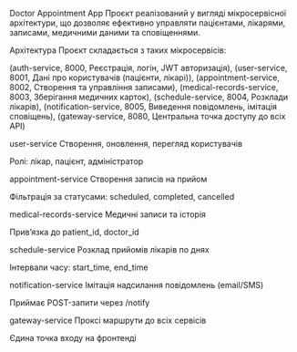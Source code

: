 Doctor Appointment App
Проєкт реалізований у вигляді мікросервісної архітектури, що дозволяє ефективно управляти пацієнтами, лікарями, записами, медичними даними та сповіщеннями.

Архітектура
Проєкт складається з таких мікросервісів:

(auth-service, 8000, Реєстрація, логін, JWT авторизація),
(user-service, 8001, Дані про користувачів (пацієнти, лікарі)), 
(appointment-service, 8002, Створення та управління записами), 
(medical-records-service, 8003, Зберігання медичних карток), 
(schedule-service, 8004, Розклади лікарів), 
(notification-service, 8005, Виведення повідомлень, імітація сповіщень), 
(gateway-service, 8080, Центральна точка доступу до всіх API)

user-service
Створення, оновлення, перегляд користувачів

Ролі: лікар, пацієнт, адміністратор

appointment-service
Створення записів на прийом

Фільтрація за статусами: scheduled, completed, cancelled

medical-records-service
Медичні записи та історія

Прив’язка до patient_id, doctor_id

schedule-service
Розклад прийомів лікарів по днях

Інтервали часу: start_time, end_time

notification-service
Імітація надсилання повідомлень (email/SMS)

Приймає POST-запити через /notify

gateway-service
Проксі маршрути до всіх сервісів

Єдина точка входу на фронтенді
